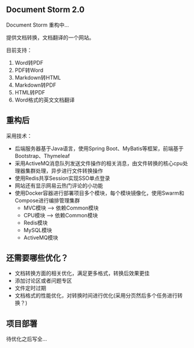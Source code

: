 ## Document Storm 2.0
Document Storm 重构中...

提供文档转换，文档翻译的一个网站。

目前支持：
1. Word转PDF
1. PDF转Word
1. Markdown转HTML
1. Markdown转PDF
1. HTML转PDF
1. Word格式的英文文档翻译

## 重构后
采用技术：
- 后端服务器基于Java语言，使用Spring Boot、MyBatis等框架，前端基于Bootstrap、Thymeleaf
- 采用ActiveMQ消息队列发送文件操作的相关消息，由文件转换的核心cpu处理器集群处理，异步进行文件转换操作
- 使用Redis共享Session实现SSO单点登录
- 网站还有显示网易云热门评论的小功能
- 使用Docker容器进行部署项目多个模块，每个模块镜像化，使用Swarm和Compose进行编排管理集群
    - MVC模块 --> 依赖Common模块
    - CPU模块 --> 依赖Common模块
    - Redis模块
    - MySQL模块
    - ActiveMQ模块 

## 还需要哪些优化？
- 文档转换方面的相关优化，满足更多格式，转换后效果更佳
- 添加讨论区或者问题专区
- 文件定时过期
- 文档格式的性能优化，对转换时间进行优化(采用分页然后多个任务进行转换？)

## 项目部署
待优化之后写全...



